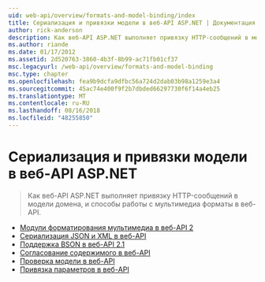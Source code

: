 ```yaml
---
uid: web-api/overview/formats-and-model-binding/index
title: Сериализация и привязки модели в веб-API ASP.NET | Документация Майкрософт
author: rick-anderson
description: Как веб-API ASP.NET выполняет привязку HTTP-сообщений в модели домена, и способы работы с мультимедиа форматы в веб-API.
ms.author: riande
ms.date: 01/17/2012
ms.assetid: 2d520763-3860-4b3f-8b99-ac71fb01cf37
msc.legacyurl: /web-api/overview/formats-and-model-binding
msc.type: chapter
ms.openlocfilehash: fea9b9dcfa9dfbc56a724d2dab03b98a1259e3a4
ms.sourcegitcommit: 45ac74e400f9f2b7dbded66297730f6f14a4eb25
ms.translationtype: MT
ms.contentlocale: ru-RU
ms.lasthandoff: 08/16/2018
ms.locfileid: "48255850"
---
```

<a name="serialization-and-model-binding-in-aspnet-web-api"></a>Сериализация и привязки модели в веб-API ASP.NET
====================
> Как веб-API ASP.NET выполняет привязку HTTP-сообщений в модели домена, и способы работы с мультимедиа форматы в веб-API.


- [Модули форматирования мультимедиа в веб-API 2](media-formatters.md)
- [Сериализация JSON и XML в веб-API](json-and-xml-serialization.md)
- [Поддержка BSON в веб-API 2.1](bson-support-in-web-api-21.md)
- [Согласование содержимого в веб-API](content-negotiation.md)
- [Проверка модели в веб-API](model-validation-in-aspnet-web-api.md)
- [Привязка параметров в веб-API](parameter-binding-in-aspnet-web-api.md)
